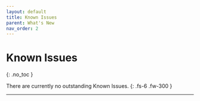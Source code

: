 ```yaml
---
layout: default
title: Known Issues
parent: What's New
nav_order: 2
---
```


# Known Issues
{: .no_toc }


There are currently no outstanding Known Issues.
{: .fs-6 .fw-300 }

---